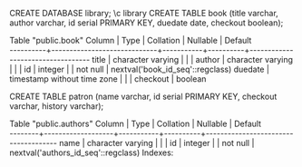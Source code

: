 CREATE DATABASE library;
\c library
CREATE TABLE book (title varchar, author varchar, id serial PRIMARY KEY, duedate date, checkout boolean);


Table "public.book"
Column  |            Type             | Collation | Nullable |             Default              
----------+-----------------------------+-----------+----------+----------------------------------
title    | character varying           |           |          |
author   | character varying           |           |          |
id       | integer                     |           | not null | nextval('book_id_seq'::regclass)
duedate  | timestamp without time zone |           |          |
checkout | boolean

CREATE TABLE patron (name varchar, id serial PRIMARY KEY, checkout varchar, history varchar);

Table "public.authors"
Column |       Type        | Collation | Nullable |               Default               
--------+-------------------+-----------+----------+-------------------------------------
name   | character varying |           |          |
id     | integer           |           | not null | nextval('authors_id_seq'::regclass)
Indexes:
